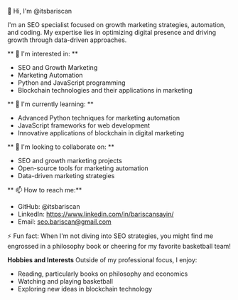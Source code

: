 👋 Hi, I'm @itsbariscan

I'm an SEO specialist focused on growth marketing strategies, automation, and coding. My expertise lies in optimizing digital presence and driving growth through data-driven approaches.

** 👀 I'm interested in:
**
- SEO and Growth Marketing
- Marketing Automation
- Python and JavaScript programming
- Blockchain technologies and their applications in marketing


** 🌱 I'm currently learning:
**
- Advanced Python techniques for marketing automation
- JavaScript frameworks for web development
- Innovative applications of blockchain in digital marketing


** 💞️ I'm looking to collaborate on:
**
- SEO and growth marketing projects
- Open-source tools for marketing automation
- Data-driven marketing strategies


** 📫 How to reach me:**

- GitHub: @itsbariscan
- LinkedIn: https://www.linkedin.com/in/bariscansayin/
- Email: seo.bariscan@gmail.com


⚡ Fun fact: When I'm not diving into SEO strategies, you might find me engrossed in a philosophy book or cheering for my favorite basketball team!

**Hobbies and Interests**
Outside of my professional focus, I enjoy:
- Reading, particularly books on philosophy and economics
- Watching and playing basketball
- Exploring new ideas in blockchain technology

